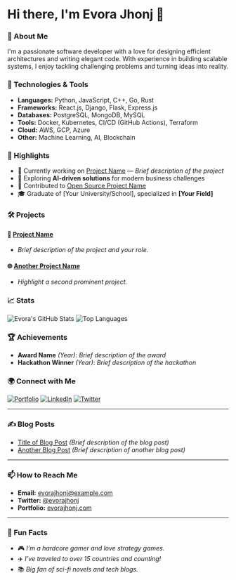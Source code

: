 # Hi there, I'm Evora Jhonj 👋

### 🚀 About Me
I'm a passionate software developer with a love for designing efficient architectures and writing elegant code. With experience in building scalable systems, I enjoy tackling challenging problems and turning ideas into reality.

### 🔧 Technologies & Tools
- **Languages:** Python, JavaScript, C++, Go, Rust
- **Frameworks:** React.js, Django, Flask, Express.js
- **Databases:** PostgreSQL, MongoDB, MySQL
- **Tools:** Docker, Kubernetes, CI/CD (GitHub Actions), Terraform
- **Cloud:** AWS, GCP, Azure
- **Other:** Machine Learning, AI, Blockchain

### 🌟 Highlights
- 🔭 Currently working on [Project Name](#) — *Brief description of the project*
- 🌱 Exploring **AI-driven solutions** for modern business challenges
- 🧠 Contributed to [Open Source Project Name](#)
- 🎓 Graduate of [Your University/School], specialized in **[Your Field]**

### 🛠️ Projects
#### 🚀 [Project Name](#)
- *Brief description of the project and your role.*
#### 🌐 [Another Project Name](#)
- *Highlight a second prominent project.*

### 📈 Stats
![Evora's GitHub Stats](https://github-readme-stats.vercel.app/api?username=evorajhonj&show_icons=true&theme=radical)
![Top Languages](https://github-readme-stats.vercel.app/api/top-langs/?username=evorajhonj&layout=compact&theme=radical)

### 🏆 Achievements
- **Award Name** *(Year)*: *Brief description of the award*
- **Hackathon Winner** *(Year)*: *Brief description of the hackathon*

### 🌍 Connect with Me
[![Portfolio](https://img.shields.io/badge/-Portfolio-blue?style=flat-square&logo=web)](http://your-portfolio-link.com)
[![LinkedIn](https://img.shields.io/badge/-LinkedIn-blue?style=flat-square&logo=linkedin)](https://linkedin.com/in/evorajhonj)
[![Twitter](https://img.shields.io/badge/-Twitter-blue?style=flat-square&logo=twitter)](https://twitter.com/evorajhonj)

---

### ✍ Blog Posts
- [Title of Blog Post](#) *(Brief description of the blog post)*
- [Another Blog Post](#) *(Brief description of another blog post)*

---

### 📫 How to Reach Me
- **Email:** evorajhonj@example.com
- **Twitter:** [@evorajhonj](https://twitter.com/evorajhonj)
- **Portfolio:** [evorajhonj.com](http://your-portfolio-link.com)

---

### 🎨 Fun Facts
- 🎮 *I’m a hardcore gamer and love strategy games.*
- ✈️ *I’ve traveled to over 15 countries and counting!*
- 📚 *Big fan of sci-fi novels and tech blogs.*

